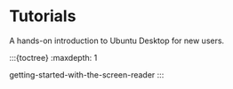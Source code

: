 # Tutorials

A hands-on introduction to Ubuntu Desktop for new users.


:::{toctree}
   :maxdepth: 1

getting-started-with-the-screen-reader
:::

